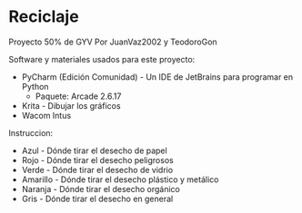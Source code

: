 # Reciclaje

Proyecto 50% de GYV 
Por JuanVaz2002 y TeodoroGon

Software y materiales usados para este proyecto:

  - PyCharm (Edición Comunidad) - Un IDE de JetBrains para programar en Python
    - Paquete: Arcade 2.6.17
  - Krita - Dibujar los gráficos
  - Wacom Intus

Instruccion:
  - Azul - Dónde tirar el desecho de papel
  - Rojo - Dónde tirar el desecho peligrosos 
  - Verde - Dónde tirar el desecho de vidrio 
  - Amarillo - Dónde tirar el desecho plástico y metálico
  - Naranja - Dónde tirar el desecho orgánico
  - Gris - Dónde tirar el desecho en general 
